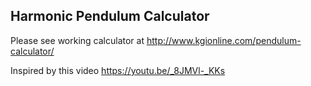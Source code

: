 Harmonic Pendulum Calculator
---


Please see working calculator at http://www.kgionline.com/pendulum-calculator/

Inspired by this video https://youtu.be/_8JMVl-_KKs


